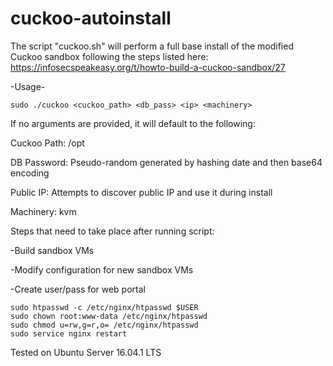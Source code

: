 # cuckoo-autoinstall
The script "cuckoo.sh" will perform a full base install of the modified Cuckoo sandbox following the steps listed here: https://infosecspeakeasy.org/t/howto-build-a-cuckoo-sandbox/27

-Usage-
```
sudo ./cuckoo <cuckoo_path> <db_pass> <ip> <machinery>
```

If no arguments are provided, it will default to the following:

Cuckoo Path: /opt

DB Password: Pseudo-random generated by hashing date and then base64 encoding

Public IP: Attempts to discover public IP and use it during install

Machinery: kvm

Steps that need to take place after running script:

-Build sandbox VMs

-Modify configuration for new sandbox VMs

-Create user/pass for web portal
```
sudo htpasswd -c /etc/nginx/htpasswd $USER
sudo chown root:www-data /etc/nginx/htpasswd
sudo chmod u=rw,g=r,o= /etc/nginx/htpasswd
sudo service nginx restart
```

Tested on Ubuntu Server 16.04.1 LTS
